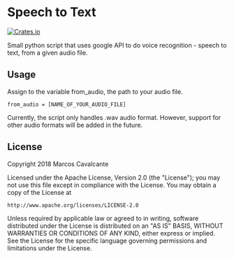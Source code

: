 # Speech to Text

[![Crates.io](https://img.shields.io/crates/l/rustc-serialize.svg?maxAge=2592000)]()

Small python script that uses google API to do voice recognition - speech to text, from a given audio file.


## Usage

Assign to the variable from_audio, the path to your audio file.

```
from_audio = [NAME_OF_YOUR_AUDIO_FILE]
```

Currently, the script only handles .wav audio format. 
However, support for other audio formats will be added in the future.

## License

Copyright 2018 Marcos Cavalcante

Licensed under the Apache License, Version 2.0 (the "License");
you may not use this file except in compliance with the License.
You may obtain a copy of the License at

    http://www.apache.org/licenses/LICENSE-2.0

Unless required by applicable law or agreed to in writing, software
distributed under the License is distributed on an "AS IS" BASIS,
WITHOUT WARRANTIES OR CONDITIONS OF ANY KIND, either express or implied.
See the License for the specific language governing permissions and
limitations under the License.